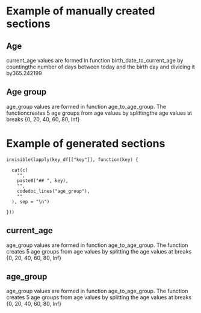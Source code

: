 Example of manually created sections
====================================

Age
---

current\_age values are formed in function birth\_date\_to\_current\_age
by countingthe number of days between today and the birth day and
dividing it by365.242199

Age group
---------

age\_group values are formed in function age\_to\_age\_group. The
functioncreates 5 age groups from age values by splittingthe age values
at breaks {0, 20, 40, 60, 80, Inf}

Example of generated sections
=============================

    invisible(lapply(key_df[["key"]], function(key) {
      
      cat(c(
        "",
        paste0("## ", key),
        "",
        codedoc_lines("age_group"),
        ""
      ), sep = "\n")
      
    }))

current\_age
------------

age\_group values are formed in function age\_to\_age\_group. The
function creates 5 age groups from age values by splitting the age
values at breaks {0, 20, 40, 60, 80, Inf}

age\_group
----------

age\_group values are formed in function age\_to\_age\_group. The
function creates 5 age groups from age values by splitting the age
values at breaks {0, 20, 40, 60, 80, Inf}
